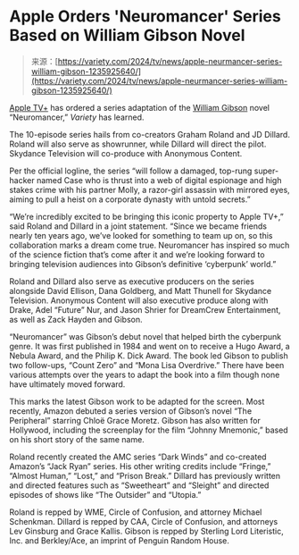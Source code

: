 <!--yml
category: 未分类
date: 2024-05-29 13:26:28
-->

# Apple Orders 'Neuromancer' Series Based on William Gibson Novel

> 来源：[https://variety.com/2024/tv/news/apple-neurmancer-series-william-gibson-1235925640/](https://variety.com/2024/tv/news/apple-neurmancer-series-william-gibson-1235925640/)

[Apple TV+](https://variety.com/t/apple-tv-2/) has ordered a series adaptation of the [William Gibson](https://variety.com/t/william-gibson/) novel “Neuromancer,” *Variety* has learned.

The 10-episode series hails from co-creators Graham Roland and JD Dillard. Roland will also serve as showrunner, while Dillard will direct the pilot. Skydance Television will co-produce with Anonymous Content.

Per the official logline, the series “will follow a damaged, top-rung super-hacker named Case who is thrust into a web of digital espionage and high stakes crime with his partner Molly, a razor-girl assassin with mirrored eyes, aiming to pull a heist on a corporate dynasty with untold secrets.”

“We’re incredibly excited to be bringing this iconic property to Apple TV+,” said Roland and Dillard in a joint statement. “Since we became friends nearly ten years ago, we’ve looked for something to team up on, so this collaboration marks a dream come true. Neuromancer has inspired so much of the science fiction that’s come after it and we’re looking forward to bringing television audiences into Gibson’s definitive ‘cyberpunk’ world.”

Roland and Dillard also serve as executive producers on the series alongside David Ellison, Dana Goldberg, and Matt Thunell for Skydance Television. Anonymous Content will also executive produce along with Drake, Adel “Future” Nur, and Jason Shrier for DreamCrew Entertainment, as well as Zack Hayden and Gibson.

“Neuromancer” was Gibson’s debut novel that helped birth the cyberpunk genre. It was first published in 1984 and went on to receive a Hugo Award, a Nebula Award, and the Philip K. Dick Award. The book led Gibson to publish two follow-ups, “Count Zero” and “Mona Lisa Overdrive.” There have been various attempts over the years to adapt the book into a film though none have ultimately moved forward.

This marks the latest Gibson work to be adapted for the screen. Most recently, Amazon debuted a series version of Gibson’s novel “The Peripheral” starring Chloë Grace Moretz. Gibson has also written for Hollywood, including the screenplay for the film “Johnny Mnemonic,” based on his short story of the same name.

Roland recently created the AMC series “Dark Winds” and co-created Amazon’s “Jack Ryan” series. His other writing credits include “Fringe,” “Almost Human,” “Lost,” and “Prison Break.” Dillard has previously written and directed features such as “Sweetheart” and “Sleight” and directed episodes of shows like “The Outsider” and “Utopia.”

Roland is repped by WME, Circle of Confusion, and attorney Michael Schenkman. Dillard is repped by CAA, Circle of Confusion, and attorneys Lev Ginsburg and Grace Kallis. Gibson is repped by Sterling Lord Literistic, Inc. and Berkley/Ace, an imprint of Penguin Random House.